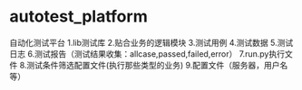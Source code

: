 # autotest_platform
自动化测试平台
1.lib测试库
2.贴合业务的逻辑模块
3.测试用例
4.测试数据
5.测试日志
6.测试报告（测试结果收集：allcase,passed,failed,error）
7.run.py执行文件
8.测试条件筛选配置文件(执行那些类型的业务)
9.配置文件（服务器，用户名等）
